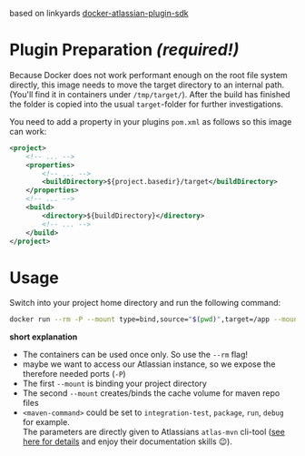 based on linkyards [docker-atlassian-plugin-sdk](https://hub.docker.com/r/linkyard/docker-atlassian-plugin-sdk/)

# Plugin Preparation _(required!)_

Because Docker does not work performant enough on the root file system directly, this image needs to move the target directory to an internal path. (You'll find it in containers under `/tmp/target/`). After the build has finished the folder is copied into the usual `target`-folder for further investigations.

You need to add a property in your plugins `pom.xml` as follows so this image can work:

```xml
<project>
	<!-- ... -->
	<properties>
		<!-- ... -->
		<buildDirectory>${project.basedir}/target</buildDirectory>
	</properties>
	<!-- ... -->
	<build>
		<directory>${buildDirectory}</directory>
		<!-- ... -->
	</build>
</project>
```

# Usage

Switch into your project home directory and run the following command:

```bash
docker run --rm -P --mount type=bind,source="$(pwd)",target=/app --mount source=atlasmvncache,target=/root/.m2/repository sknopp94/atlassdkwithfirefoxselenium <maven-command>
```
**short explanation**
 * The containers can be used once only. So use the `--rm` flag! 
 * maybe we want to access our Atlassian instance, so we expose the therefore needed ports (`-P`) 
 * The first `--mount` is binding your project directory
 * The second `--mount` creates/binds the cache volume for maven repo files
 * `<maven-command>` could be set to `integration-test`, `package`, `run`, `debug` for example. \
The parameters are directly given to Atlassians `atlas-mvn` cli-tool ([see here for details](https://developer.atlassian.com/server/framework/atlassian-sdk/atlas-mvn/) and enjoy their documentation skills 😉).
